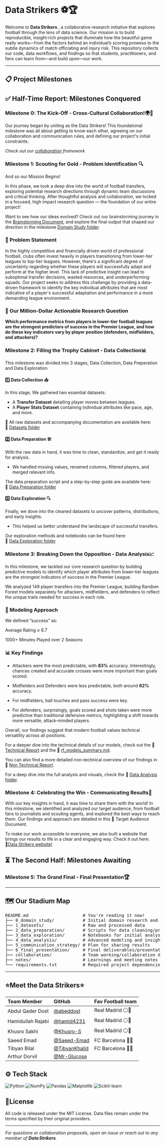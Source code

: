 # Data Strikers ⚽🏆

Welcome to **Data Strikers** , a collaborative research initiative that explores
football through the lens of data science. Our mission is to build reproducible,
insight‑rich projects that illuminate how the beautiful game really works—from
the factors behind an individual’s scoring prowess to the subtle dynamics of
match officiating and injury risk. This repository collects our code, data
workflows, and findings so that students, practitioners, and fans can learn
from—and build upon—our work.

---

## 📋 Project Milestones

## ✅ Half-Time Report: Milestones Conquered

### Milestone 0: The Kick-Off - Cross-Cultural Collaboration!🌍🤝

Our journey began by uniting as the Data Strikers! This foundational milestone
was all about getting to know each other, agreeing on our collaboration and
communication rules, and defining our project's initial constraints.

*Check out our [collaboration](https://github.com/MIT-Emerging-Talent/ET6-CDSP-group-23-repo/tree/main/collaboration)
framework*

### Milestone 1: Scouting for Gold - Problem Identification 🔍

And so our Mission Begins!

In this phase, we took a deep dive into the world of football transfers, exploring
potential research directions through dynamic team discussions and critical thinking.
After thoughtful analysis and collaboration, we locked in a focused, high impact
research question — the foundation of our entire project!

Want to see how our ideas evolved? Check out our brainstorming journey in the
[Brainstorming Document](https://docs.google.com/document/d/1GjkHdTqSOaXvgHSFjAw1yVrvjhfK8PqvNB8PJSDNICs/edit?usp=sharing),
 and explore the final output that shaped our direction in the milestone
[Domain Study folder](https://github.com/MIT-Emerging-Talent/ET6-CDSP-group-23-repo/tree/main/0_domain_study).

### 📌 Problem Statement

In the highly competitive and financially driven world of professional football,
clubs often invest heavily in players transitioning from lower-tier leagues to
top-tier leagues. However, there's a significant degree of uncertainty regarding
whether these players will successfully adapt and perform at the higher level.
This lack of predictive insight can lead to suboptimal transfer decisions, wasted
resources, and underperforming squads. Our project seeks to address this challenge
by providing a data-driven framework to identify the key individual attributes
that are most indicative of a player's successful adaptation and performance in
a more demanding league environment.

### 🎯 Our Million-Dollar Actionable Research Question

**Which performance metrics from players in lower-tier football leagues are the
strongest predictors of success in the Premier League, and how do these key
indicators vary by player position (defenders, midfielders, and attackers)?**

### Milestone 2: Filling the Trophy Cabinet - Data Collection📊

This milestone was divided into 3 stages, Data Collection, Data Preperation and
Data Exploration.

#### 1️⃣ Data Collection 📥

In this stage, We gathered two essential datasets:  

- A **Transfer Dataset** detailing player moves between leagues.  
- A **Player Stats Dataset** containing individual attributes like pace, age,
and more.  

📁 All raw datasets and accompanying documentation are available here:  
🔗 [Datasets folder](https://github.com/MIT-Emerging-Talent/ET6-CDSP-group-23-repo/tree/main/1_datasets)

#### 2️⃣ Data Preparation 🛠️

With the raw data in hand, it was time to clean, standardize, and get it ready
for analysis.  

- We handled missing values, renamed columns, filtered players, and merged
relevant info.  

The data preparation script and a step-by-step guide are available here:  
🔗 [Data Preparation folder](https://github.com/MIT-Emerging-Talent/ET6-CDSP-group-23-repo/tree/main/2_data_preparation)

#### 3️⃣ Data Exploration 🔍

Finally, we dove into the cleaned datasets to uncover patterns, distributions,
and early insights.  

- This helped us better understand the landscape of successful transfers.  

Our exploration methods and notebooks can be found here:  
🔗 [Data Exploration folder](https://github.com/MIT-Emerging-Talent/ET6-CDSP-group-23-repo/tree/main/3_data_exploration)

### Milestone 3: Breaking Down the Opposition - Data Analysis📈

In this milestone, we tackled our core research question by building predictive
models to identify which player attributes from lower-tier leagues are the
strongest indicators of success in the Premier League.

We analyzed 149 player transfers into the Premier League, building Random Forest
models separately for attackers, midfielders, and defenders to reflect the unique
traits needed for success
in each role.

### 🧠 Modeling Approach

We defined “success” as:

Average Rating ≥ 6.7

1000+ Minutes Played over 2 Seasons

### 📊 Key Findings

- Attackers were the most predictable, with **83%** accuracy. Interestingly, chances
created and accurate crosses were more important than goals scored.

- Midfielders and Defenders were less predictable, both around **62%** accuracy.

- For midfielders, ball touches and pass success were key.

- For defenders, surprisingly, goals scored and shots taken were more predictive
than traditional defensive metrics, highlighting a shift towards more versatile,
attack-minded players.

Overall, our findings suggest that modern football values technical versatility
across all positions.

For a deeper dive into the technical details of our models, check out the
🔗 [Technical Report](https://github.com/MIT-Emerging-Talent/ET6-CDSP-group-23-repo/tree/main/4_data_analysis/technical_report.md)
and the 🔗 [rf_models_summary.md](https://github.com/MIT-Emerging-Talent/ET6-CDSP-group-23-repo/tree/main/4_data_analysis/rf_models_summary.md).

You can also find a more detailed non-technical overview of our findings in
🔗 [Non Technical Report](https://github.com/MIT-Emerging-Talent/ET6-CDSP-group-23-repo/tree/main/4_data_analysis/non_technical_report.md).

For a deep dive into the full analysis and visuals, check the
🔗 [Data Analysis folder](https://github.com/MIT-Emerging-Talent/ET6-CDSP-group-23-repo/tree/data_analysis_doc/4_data_analysis).

### Milestone 4: Celebrating the Win - Communicating Results📣

With our key insights in hand, it was time to share them with the world!
In this milestone, we identified and analyzed our target audience, from football
fans to journalists and scouting agents, and explored the best ways to reach them.
Our findings and approach are detailed in this
🔗 Target Audience Document.

To make our work accessible to everyone, we also built a website that brings our
results to life in a clear and engaging way. Check it out here: 🔗[Data Strikers
website!](<https://datastrikers.netlify.app/>)

## ⏳ The Second Half: Milestones Awaiting

### Milestone 5: The Grand Final - Final Presentation🏆

---

## 🗺️ Our Stadium Map

<pre>
README.md                     # You're reading it now!
├── 0_domain_study/           # Initial domain research and brainstorming
├── 1_datasets/               # Raw and processed data
├── 2_data_preparation/       # Scripts for data cleaning/preprocessing
├── 3_data_exploration/       # Notebooks for initial analysis
├── 4_data_analysis/          # Advanced modeling and insights
├── 5_communication_strategy/ # Plan for sharing results
├── 6_final_presentation/     # Final deliverables/presentation
├── collaboration/            # Team working/collaboration documents
├── notes/                    # Learnings and meeting notes
└── requirements.txt          # Required project dependencies
</pre>
---

## ⭐Meet the Data Strikers⭐

| Team Member   | GitHub    |Fav Football team  |
| :-------------- | :----------------------- | :------------------- |
|  Abdul Qader Dost |  [@abeddost](https://github.com/abeddost) | Real Madrid ⚪👑   |
| Hamidullah Rajabi | [@hamid4231](https://github.com/hamid4231)   |  Real Madrid ⚪👑  |
| Khusro Sakhi| [@Khusro-S](https://github.com/Khusro-S)  |  Real Madrid ⚪👑 |
| Saeed Emad |[@Saeed-Emad](https://github.com/Saeed-Emad)   |     FC Barcelona 🔵🔴       |
| Tibyan Bilal | [@TibyanKhalid](https://github.com/TibyanKhalid)    | FC Barcelona 🔵🔴   |
| Arthur Dorvil | [@Mr-Glucose](https://github.com/Mr-Glucose)    |    |

## ⚙️ Tech Stack

![Python](https://img.shields.io/badge/Python-3776AB?style=for-the-badge&logo=python&logoColor=white)
![NumPy](https://img.shields.io/badge/NumPy-013243?style=for-the-badge&logo=numpy&logoColor=white)
![Pandas](https://img.shields.io/badge/Pandas-150458?style=for-the-badge&logo=pandas&logoColor=white)
![Matplotlib](https://img.shields.io/badge/Matplotlib-11557C?style=for-the-badge&logo=matplotlib&logoColor=white)
![Scikit-learn](https://img.shields.io/badge/scikit--learn-F7931E?style=for-the-badge&logo=scikit-learn&logoColor=white)

## 📜License

All code is released under the MIT License. Data files remain under the terms
specified by their original providers.

---

*For questions or collaboration proposals, open an issue or reach out to any
member of **Data Strikers**.*
